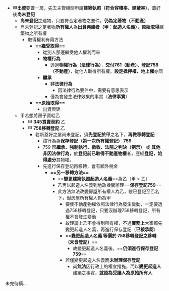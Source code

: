
- 甲**出資**要蓋一房，先去主管機關申請**建築執照（符合容積率、建蔽率）**，蓋好後**尚未登記**
	- **尚未登記**之建物，只要符合定著物之要件，**仍為定著物（不動產）**
	- 尚未登記之定著物**所有權人**為**出資興建者（甲：起造人名義）**，**原始取得**建築物之所有權
		- 取得權利有兩方法
			- **==繼受取得==**
				- 從別人那邊繼受他人權利而來
				- **物權行為**
					- 透過**物權行為（法律行為）**，**交付761（動產）、登記758（不動產）**，從他人取得所有權，**設定抵押權、地上權**亦同
				- **繼承**
					- **非法律行為**
						- 因法律行為要件中，需要有意思表示
					- 僅為會發生法律效果的事實（**法律事實**）
			- **==原始取得==**
				- 出資興建
	- 甲若想將房子賣給乙
		- 甲 **345買賣契約** 乙
		- 甲 **758移轉登記** 乙
			- 若新蓋好之屋尚未登記，須**先登記於甲**之名下，**再做移轉登記**
				- 該行為為**保存登記（第一次所有權登記） 759**
				- 759 因**繼承、強制執行、徵收、法院之判決（例示）** 或 **其他非因法律行為**，於**登記前已取得不動產物權**者，應經**登記，始得處分**其物權。
				- 先進行保存登記再移轉，會有額外稅金
					- **==另一移轉方法==**
						- ==**變更建築執照起造人名義**==為乙（甲 > 乙）
						- 乙再以起造人名義到地政機關辦理==**保存登記759**==
						- 此方法無法改變房屋所有權人為乙，雖已登記至乙名下，但房屋所有權人仍為甲
							- 要使不動產物權依照法律行為發生變動，一定要透過758移轉登記，只要沒辦理758移轉登記，所有權不會發生變動
							- 故理論上乙不會得到所有權，不過**實務上**大家都先變更起造人名義，再進行保存登記（**已被承認**）
							- ==**變更起造人名義 等價於 758移轉登記之移轉（未含登記）**==
								- 故變更起造人名義後，==**仍須進行保存登記759**==
							- 若僅變更起造人名義而**未辦理保存登記**
								- 尚**無法**因行政上的權宜措施，而以**變更起造人**建築之事實，**就認為受讓人為原始所有人**

未完待續...